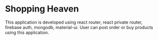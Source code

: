 # Shopping Heaven
This application is developed using react router, react private router, firebase auth, mongodb, material-ui.
User can post order or buy products using this application.